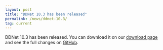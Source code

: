 ```yaml
---
layout: post
title: "DDNet 10.3 has been released"
permalink: /news/ddnet-10.3/
tag: current
---
```


DDNet 10.3 has been released. You can download it on our [download page](https://ddnet.tw/downloads/) and see the full changes on [GitHub](https://github.com/ddnet/ddnet/compare/10.2.1...10.3).
